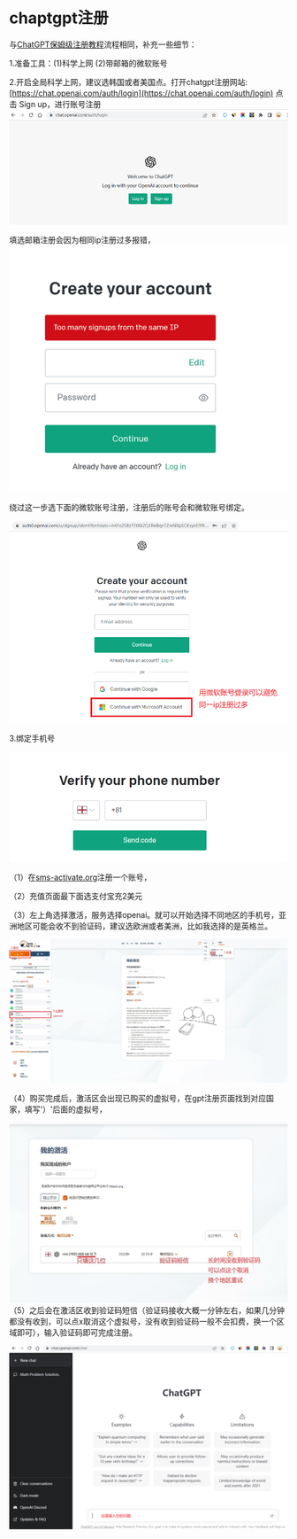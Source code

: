 # chaptgpt注册

与[ChatGPT保姆级注册教程](https://mp.weixin.qq.com/s/Mf4MBpN761M8yI79aaRPeA)流程相同，补充一些细节：

1.准备工具：(1)科学上网 (2)带邮箱的微软账号

2.开启全局科学上网，建议选韩国或者美国点。打开chatgpt注册网站: [https://chat.openai.com/auth/login](https://chat.openai.com/auth/login) 点击 Sign up，进行账号注册
![image](./gpt_picture/sign0.jpg)

填选邮箱注册会因为相同ip注册过多报错，
![image](./gpt_picture/sign1.jpg)


绕过这一步选下面的微软账号注册，注册后的账号会和微软账号绑定。

![image](./gpt_picture/sign2.jpg)

3.绑定手机号

![image](./gpt_picture/sign3.jpg)

（1）在[sms-activate.org](https://sms-activate.org/)注册一个账号，


（2）充值页面最下面选支付宝充2美元

（3）左上角选择激活，服务选择openai。就可以开始选择不同地区的手机号，亚洲地区可能会收不到验证码，建议选欧洲或者美洲，比如我选择的是英格兰。

![image](./gpt_picture/sign4.jpg)

（4）购买完成后，激活区会出现已购买的虚拟号，在gpt注册页面找到对应国家，填写'）'后面的虚拟号，

![image](./gpt_picture/sign5.jpg)
（5）之后会在激活区收到验证码短信（验证码接收大概一分钟左右，如果几分钟都没有收到，可以点x取消这个虚拟号，没有收到验证码一般不会扣费，换一个区域即可），输入验证码即可完成注册。

![image](./gpt_picture/sign6.jpg)

